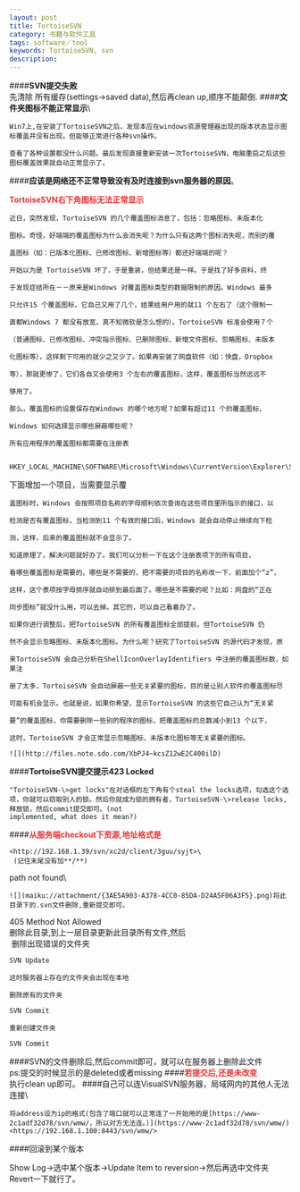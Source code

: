 ```yaml
---
layout: post
title: TortoiseSVN
category: 书籍与软件工具
tags: software／tool
keywords: TortoiseSVN, svn
description: 
---
```


####**SVN提交失败**\
     先清除 所有缓存(settings-\>saved data),然后再clean up,顺序不能颠倒.
####**文件夹图标不能正常显示**\

    Win7上,在安装了TortoiseSVN之后，发现本应在windows资源管理器出现的版本状态显示图标覆盖并没有出现。但能够正常进行各种svn操作。

    查看了各种设置都没什么问题。最后发现直接重新安装一次TortoiseSVN，电脑重启之后这些图标覆盖效果就自动正常显示了。

####**应该是网络还不正常导致没有及时连接到svn服务器的原因**。

**<span style="color:#e53333;">TortoiseSVN</span><span
    style="color:#e53333;">右下角图标无法正常显示</span>**

    近日，突然发现，TortoiseSVN 的几个覆盖图标消息了，包括：忽略图标、未版本化

    图标。奇怪，好端端的覆盖图标为什么会消失呢？为什么只有这两个图标消失呢，而别的覆

    盖图标（如：已版本化图标、已修改图标、新增图标等）都还好端端的呢？

    开始以为是 TortoiseSVN 坏了，于是重装，但结果还是一样。于是找了好多资料，终

    于发现症结所在－－原来是Windows 对覆盖图标类型的数据限制的原因。Windows 最多

    只允许15 个覆盖图标，它自己又用了几个，结果给用户用的就11 个左右了（这个限制一

    直都Windows 7 都没有放宽，真不知微软是怎么想的）。TortoiseSVN 标准会使用７个

    （普通图标、已修改图标、冲突指示图标、已删除图标、新增文件图标、忽略图标、未版本

    化图标等），这样剩下可用的就少之又少了。如果再安装了网盘软件（如：快盘，Dropbox

    等），那就更惨了，它们各自又会使用3 个左右的覆盖图标，这样，覆盖图标当然远远不

    够用了。

    那么，覆盖图标的设置保存在Windows 的哪个地方呢？如果有超过11 个的覆盖图标，

    Windows 如何选择显示哪些屏蔽哪些呢？

    所有应用程序的覆盖图标都需要在注册表

```
 HKEY_LOCAL_MACHINE\SOFTWARE\Microsoft\Windows\CurrentVersion\Explorer\ShellIconOverlayIdentifiers
```

下面增加一个项目，当需要显示覆

    盖图标时，Windows 会按照项目名称的字母顺利依次查询在这些项目里所指示的接口，以

    检测是否有覆盖图标，当检测到11 个有效的接口后，Windows 就会自动停止继续向下检

    测，这样，后来的覆盖图标就不会显示了。

    知道原理了，解决问题就好办了。我们可以分析一下在这个注册表项下的所有项目，

    看哪些覆盖图标是需要的，哪些是不需要的，把不需要的项目的名称改一下，前面加个“z”，

    这样，这个表项按字母排序就自动排到最后面了。哪些是不需要的呢？比如：网盘的“正在

    同步图标”就没什么用，可以去掉。其它的，可以自己看着办了。

    如果你进行调整后，把TortoiseSVN 的所有覆盖图标全部提前，但TortoiseSVN 仍

    然不会显示忽略图标、未版本化图标。为什么呢？研究了TortoiseSVN 的源代码才发现，原

    来TortoiseSVN 会自己分析在ShellIconOverlayIdentifiers 中注册的覆盖图标数，如果注

    册了太多，TortoiseSVN 会自动屏蔽一些无关紧要的图标，目的是让别人软件的覆盖图标尽

    可能有机会显示。也就是说，如果你希望，显示TortoiseSVN 的这些它自己认为“无关紧

    要”的覆盖图标，你需要删除一些别的程序的图标，把覆盖图标的总数减小到13 个以下，

    这时，TortoiseSVN 才会正常显示忽略图标、未版本化图标等无关紧要的图标。

    ![](http://files.note.sdo.com/XbPJ4~kcsZ12wE2C400ilD)

####**TortoiseSVN提交提示423 Locked**

    "TortoiseSVN-\>get locks"在对话框的左下角有个steal the locks选项，勾选这个选项，你就可以窃取别人的锁。然后你就成为锁的拥有者，TortoiseSVN-\>release locks,释放锁，然后commit提交即可。(not
    implemented, what does it mean?)

####**<span style="color:#e53333;">从服务端checkout下资源,地址格式是</span>**

    <http://192.168.1.39/svn/xc2d/client/3guu/syjt>\
     (记住末尾没有加**/**)

path not found\

    ![](maiku://attachment/{3AE5A903-A378-4CC0-85DA-D24A5F06A3F5}.png)将此目录下的.svn文件删除,重新提交即可。

405 Method Not Allowed\
     删除此目录,到上一层目录更新此目录所有文件,然后\
      删除出现错误的文件夹

    SVN Update

    这时服务器上存在的文件夹会出现在本地

    删除原有的文件夹

    SVN Commit

    重新创建文件夹

    SVN Commit

####SVN的文件删除后,然后commit即可，就可以在服务器上删除此文件\
     ps:提交的时候显示的是deleted或者missing
####**<span style="color:#e53333;">若提交后,</span><span
    style="color:#e53333;">还是未改变</span>**\
     执行clean up即可。
####自己可以连VisualSVN服务器，局域网内的其他人无法连接\

    将address设为ip的格式(包含了端口就可以正常连了一开始用的是[https://www-2c1adf32d78/svn/wmw/，所以对方无法连。)](https://www-2c1adf32d78/svn/wmw/)<https://192.168.1.100:8443/svn/wmw/>

####回滚到某个版本

Show Log->选中某个版本->Update Item to reversion->然后再选中文件夹Revert一下就行了。







